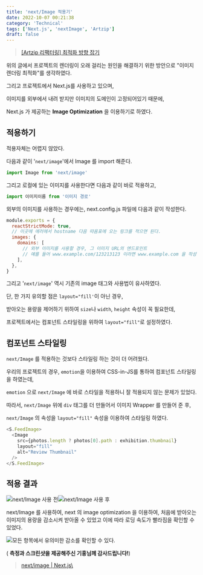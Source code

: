 ```yaml
---
title: 'next/Image 적용기'
date: 2022-10-07 00:21:38
category: 'Technical'
tags: ['Next.js', 'nextImage', 'Artzip']
draft: false
---
```


> [[Artzip 리팩터링] 최적화 방향 잡기](https://www.allsilver.dev/Project/Artzip-%EC%9D%B4%EB%AF%B8%EC%A7%80-%EC%B5%9C%EC%A0%81%ED%99%94-%ED%95%98%EA%B8%B0/)

위의 글에서 프로젝트의 렌더링이 오래 걸리는 원인을 해결하기 위한 방안으로 "이미지 렌더링 최적화"를 생각하였다.

그리고 프로젝트에서 Next.js를 사용하고 있으며,

이미지를 외부에서 내려 받지만 이미지의 도메인이 고정되어있기 때문에,

Next.js 가 제공하는 **Image Optimization** 을 이용하기로 하였다.

## 적용하기

적용자체는 어렵지 않았다.

다음과 같이 '`next/image`'에서 Image 를 import 해준다.

```typescript
import Image from 'next/image'
```

그리고 로컬에 있는 이미지를 사용한다면 다음과 같이 바로 적용하고,

```typescript
import 이미지이름 from '이미지 경로'
```

외부의 이미지를 사용하는 경우에는, next.config.js 파일에 다음과 같이 작성한다.

```javascript
module.exports = {
  reactStrictMode: true,
  // 이곳에 에러에서 hostname 다음 따옴표에 오는 링크를 적으면 된다.
  images: {
    domains: [
      // 외부 이미지를 사용할 경우, 그 이미지 URL의 엔드포인트
      // 예를 들어 www.example.com/123213123 이라면 www.example.com 을 작성한다.
    ],
  },
}
```

그리고 '`next/image`' 역시 기존의 image 태그와 사용법이 유사하였다.

단, 한 가지 유의할 점은 `layout="fill'`이 아닌 경우,

받아오는 용량을 제어하기 위하여 `size`나 `width`, `height` 속성이 꼭 필요한데,

프로젝트에서는 컴포넌트 스타일링을 위하여 `layout="fill"`로 설정하였다.

## 컴포넌트 스타일링

`next/Image` 를 적용하는 것보다 스타일링 하는 것이 더 어려웠다.

우리의 프로젝트의 경우, `emotion`을 이용하여 CSS-in-JS를 통하여 컴포넌트 스타일링을 하였는데,

`emotion` 으로 `next/Image` 에 바로 스타일을 적용하니 잘 적용되지 않는 문제가 있었다.

따라서, `next/Image` 위에 `div` 태그를 더 만들어서 이미지 Wrapper 를 만들어 준 후,

`next/Image` 의 속성을 `layout="fill"` 속성을 이용하여 스타일링 하였다.

```typescript
<S.FeedImage>
  <Image
    src={photos.length ? photos[0].path : exhibition.thumbnail}
    layout="fill"
    alt="Review Thumbnail"
  />
</S.FeedImage>
```

## 적용 결과

![](https://blog.kakaocdn.net/dn/MNLzT/btrNZpxquWt/CTm7P2whbGf1KsHC0l2aPk/img.png)next/Image 사용 전![](https://blog.kakaocdn.net/dn/bVdcjF/btrNYp5O7DT/c7UKAimn7hyTcLRtxtYIn0/img.png)next/Image 사용 후

next/Image 를 사용하여, next 의 image optimization 을 이용하여, 처음에 받아오는 이미지의 용량을 감소시켜 받아올 수 있었고 이에 따라 로딩 속도가 빨라짐을 확인할 수 있었다.

![](https://blog.kakaocdn.net/dn/Qt2G3/btrOEijuy4a/QNTcA7ZNgIsFft25YK8Bu0/img.jpg)모든 항목에서 유의미한 감소를 확인할 수 있다.

( **측정과 스크린샷을 제공해주신 기홍님께 감사드립니다!**)

> [ next/image \| Next.js\ ](https://nextjs.org/docs/api-reference/next/image)
